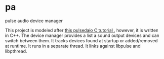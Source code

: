 # pa
pulse audio device manager

This project is modeled after [this pulsedaio C tutorial ](https://jan.newmarch.name/LinuxSound/Sampled/PulseAudio/#heading_toc_j_17), 
however, it is written in C++. The device manager provides a list a sound output devices and can switch between them.
It tracks devices found at startup or added/removed at runtime. It runs in a separate thread.
It links against libpulse and libpthread.
